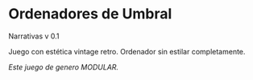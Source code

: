 # Ordenadores de Umbral

Narrativas v 0.1

Juego con estética vintage retro. Ordenador sin estilar completamente.

_Este juego de genero MODULAR._